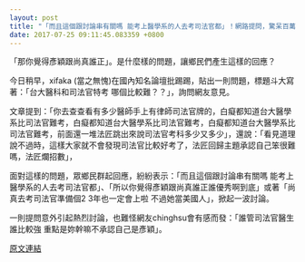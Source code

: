 ```yaml
---
layout: post
title: "「而且這個跟討論串有關嗎 能考上醫學系的人去考司法官都」！網路提問，驚呆百萬人。"
date: 2017-07-25 09:11:45.083359 +0800
---
```


「那你覺得彥穎跟尚真誰正」。是什麼樣的問題，讓鄉民們產生這樣的回應？

今日稍早，xifaka (當之無愧)在國內知名論壇批踢踢，貼出一則問題，標題斗大寫著：「台大醫科和司法官特考 哪個比較難？？」，詢問網友意見。

文章提到：「你去查查看有多少醫師手上有律師司法官牌的，白癡都知道台大醫學系比司法官難考，白癡都知道台大醫學系比司法官難考，白癡都知道台大醫學系比司法官難考，前面還一堆法匠跳出來說司法官考科多少又多少」，還說：「看見道理說不過時，這樣大家就不會發現司法官比較好考了，法匠回歸主題承認自己笨很難嗎，法匠爛招數」，

面對這樣的問題，眾鄉民群起回應，紛紛表示：「而且這個跟討論串有關嗎 能考上醫學系的人去考司法官都」、「所以你覺得彥穎跟尚真誰正誰優秀啊到底」或著「尚真去考司法官準備個2 3年也一定會上啦 不過她當美國人」，掀起一波討論。

一則提問意外引起熱烈討論，也難怪網友chinghsu會有感而發：「誰管司法官醫生誰比較強 重點是妳幹嘛不承認自己是彥穎」。

<a href = "https://www.ptt.cc/bbs/Gossiping/M.1500935182.A.9C2.html">原文連結</a>

